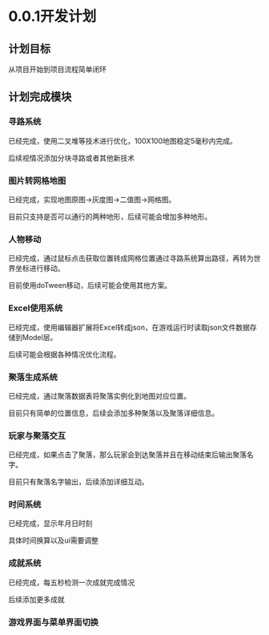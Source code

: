 ﻿# 0.0.1开发计划
## 计划目标
从项目开始到项目流程简单闭环
## 计划完成模块
### 寻路系统
已经完成，使用二叉堆等技术进行优化，100X100地图稳定5毫秒内完成。

后续视情况添加分块寻路或者其他新技术
### 图片转网格地图
已经完成，实现地图原图->灰度图->二值图->网格图。

目前只支持是否可以通行的两种地形，后续可能会增加多种地形。
### 人物移动
已经完成，通过鼠标点击获取位置转成网格位置通过寻路系统算出路径，再转为世界坐标进行移动。

目前使用doTween移动，后续可能会使用其他方案。
### Excel使用系统
已经完成，使用编辑器扩展将Excel转成json，在游戏运行时读取json文件数据存储到Model层。

后续可能会根据各种情况优化流程。
### 聚落生成系统
已经完成，通过聚落数据表将聚落实例化到地图对应位置。

目前只有简单的位置信息，后续会添加多种聚落以及聚落详细信息。
### 玩家与聚落交互
已经完成，如果点击了聚落，那么玩家会到达聚落并且在移动结束后输出聚落名字。

目前只有聚落名字输出，后续添加详细互动。
### 时间系统
已经完成，显示年月日时刻

具体时间换算以及ui需要调整
### 成就系统
已经完成，每五秒检测一次成就完成情况

后续添加更多成就
### 游戏界面与菜单界面切换